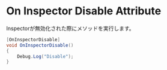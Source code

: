 # On Inspector Disable Attribute

Inspectorが無効化された際にメソッドを実行します。

```cs
[OnInspectorDisable]
void OnInspectorDisable()
{
    Debug.Log("Disable");
}
```